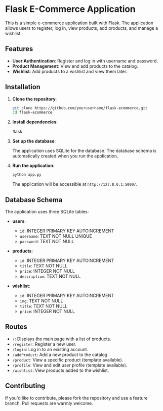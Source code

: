 # Flask E-Commerce Application

This is a simple e-commerce application built with Flask. The application allows users to register, log in, view products, add products, and manage a wishlist.

## Features

- **User Authentication**: Register and log in with username and password.
- **Product Management**: View and add products to the catalog.
- **Wishlist**: Add products to a wishlist and view them later.

## Installation

1. **Clone the repository**:

    ```bash
    git clone https://github.com/yourusername/flask-ecommerce.git
    cd flask-ecommerce
    ```

3. **Install dependencies**:

    flask

4. **Set up the database**:

    The application uses SQLite for the database. The database schema is automatically created when you run the application.

5. **Run the application**:

    ```bash
    python app.py
    ```

    The application will be accessible at `http://127.0.0.1:5000/`.

## Database Schema

The application uses three SQLite tables:

- **users**:
    - `id`: INTEGER PRIMARY KEY AUTOINCREMENT
    - `username`: TEXT NOT NULL UNIQUE
    - `password`: TEXT NOT NULL

- **products**:
    - `id`: INTEGER PRIMARY KEY AUTOINCREMENT
    - `title`: TEXT NOT NULL
    - `price`: INTEGER NOT NULL
    - `description`: TEXT NOT NULL

- **wishlist**:
    - `id`: INTEGER PRIMARY KEY AUTOINCREMENT
    - `img`: TEXT NOT NULL
    - `title`: TEXT NOT NULL
    - `price`: INTEGER NOT NULL

## Routes

- `/`: Displays the main page with a list of products.
- `/register`: Register a new user.
- `/login`: Log in to an existing account.
- `/addProduct`: Add a new product to the catalog.
- `/product`: View a specific product (template available).
- `/profile`: View and edit user profile (template available).
- `/wishlist`: View products added to the wishlist.

## Contributing

If you'd like to contribute, please fork the repository and use a feature branch. Pull requests are warmly welcome.
